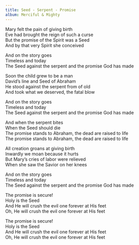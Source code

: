 ```yaml
---
title: Seed - Serpent - Promise
album: Merciful & Mighty
---
```

Mary felt the pain of giving birth   
Eve had brought the reign of such a curse  
But the promise of the Spirit was a Seed  
And by that very Spirit she conceived  

And on the story goes  
Timeless and today  
The Seed against the serpent and the promise God has made  

Soon the child grew to be a man  
David’s line and Seed of Abraham  
He stood against the serpent from of old  
And took what we deserved, the fatal blow  

And on the story goes  
Timeless and today   
The Seed against the serpent and the promise God has made   

And when the serpent bites  
When the Seed should die   
The promise stands to Abraham, the dead are raised to life   
The promise stands to Abraham, the dead are raised to life  

All creation groans at giving birth  
Inwardly we moan because it hurts  
But Mary’s cries of labor were relieved  
When she saw the Savior on her knees  

And on the story goes  
Timeless and today   
The Seed against the serpent and the promise God has made   

The promise is secure!  
Holy is the Seed   
And He will crush the evil one forever at His feet   
Oh, He will crush the evil one forever at His feet  

The promise is secure!  
Holy is the Seed   
And He will crush the evil one forever at His feet   
Oh, He will crush the evil one forever at His feet  